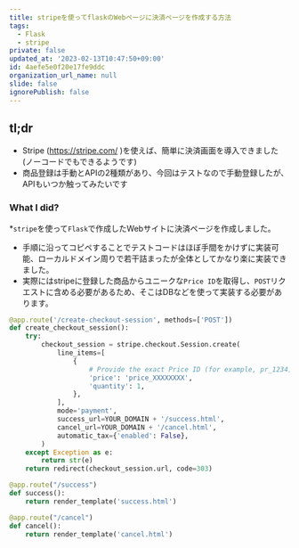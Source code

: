 ```yaml
---
title: stripeを使ってflaskのWebページに決済ページを作成する方法
tags:
  - Flask
  - stripe
private: false
updated_at: '2023-02-13T10:47:50+09:00'
id: 4aefe5e0f20e17fe9ddc
organization_url_name: null
slide: false
ignorePublish: false
---
```

## tl;dr
* Stripe (https://stripe.com/ )を使えば、簡単に決済画面を導入できました (ノーコードでもできるようです)
* 商品登録は手動とAPIの2種類があり、今回はテストなので手動登録したが、APIもいつか触ってみたいです


### What I did?
*`stripe`を使って`Flask`で作成したWebサイトに決済ページを作成しました。
* 手順に沿ってコピペすることでテストコードはほぼ手間をかけずに実装可能、ローカルドメイン周りで若干詰まったが全体としてかなり楽に実装できました。
* 実際にはstripeに登録した商品からユニークな`Price ID`を取得し、`POST`リクエストに含める必要があるため、そこはDBなどを使って実装する必要があります。

```python app.py
@app.route('/create-checkout-session', methods=['POST'])
def create_checkout_session():
    try:
        checkout_session = stripe.checkout.Session.create(
            line_items=[
                {
                    # Provide the exact Price ID (for example, pr_1234) of the product you want to sell
                    'price': 'price_XXXXXXXX',
                    'quantity': 1,
                },
            ],
            mode='payment',
            success_url=YOUR_DOMAIN + '/success.html',
            cancel_url=YOUR_DOMAIN + '/cancel.html',
            automatic_tax={'enabled': False},
        )
    except Exception as e:
        return str(e)
    return redirect(checkout_session.url, code=303)

@app.route("/success")
def success():
    return render_template('success.html')

@app.route("/cancel")
def cancel():
    return render_template('cancel.html')
```
